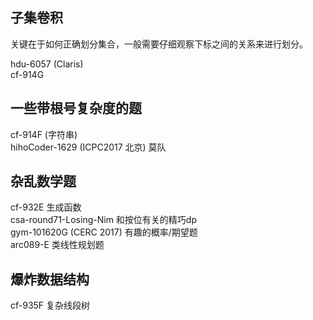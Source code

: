 ## 子集卷积
关键在于如何正确划分集合，一般需要仔细观察下标之间的关系来进行划分。<br>

hdu-6057 (Claris)<br>
cf-914G<br>

## 一些带根号复杂度的题
cf-914F (字符串) <br>
hihoCoder-1629 (ICPC2017 北京) 莫队<br>

## 杂乱数学题
cf-932E 生成函数<br>
csa-round71-Losing-Nim 和按位有关的精巧dp<br>
gym-101620G (CERC 2017) 有趣的概率/期望题<br>
arc089-E 类线性规划题<br>

## 爆炸数据结构
cf-935F 复杂线段树<br>
